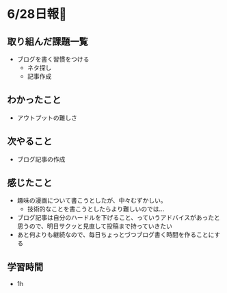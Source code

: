 # 6/28日報🐶

## 取り組んだ課題一覧

* ブログを書く習慣をつける
  * ネタ探し
  * 記事作成

## わかったこと

* アウトプットの難しさ

## 次やること

* ブログ記事の作成

## 感じたこと

* 趣味の漫画について書こうとしたが、中々むずかしい。
  * 技術的なことを書こうとしたらより難しいのでは...
* ブログ記事は自分のハードルを下げること、っていうアドバイスがあったと思うので、明日サクッと見直して投稿まで持っていきたい
* あと何よりも継続なので、毎日ちょっとづつブログ書く時間を作ることにする

## 学習時間

* 1h

